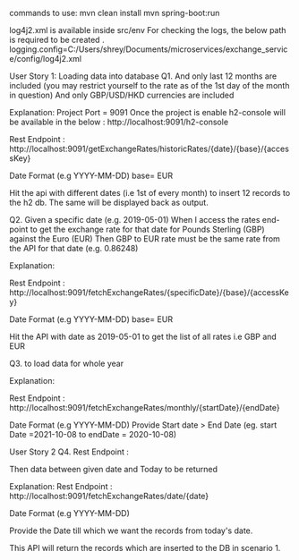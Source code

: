 commands to use:
mvn clean install
mvn spring-boot:run

log4j2.xml is available inside src/env 
For checking the logs, the below path is required to be created .
logging.config=C:/Users/shrey/Documents/microservices/exchange_service/config/log4j2.xml

User Story 1: Loading data into database 
Q1.
And only last 12 months are included (you may restrict yourself to the rate as of the 1st day of the month in question) 
And only GBP/USD/HKD currencies are included 

Explanation:
Project Port = 9091
Once the project is enable h2-console will be available in the below :
http://localhost:9091/h2-console

Rest Endpoint :
http://localhost:9091/getExchangeRates/historicRates/{date}/{base}/{accessKey}

Date Format (e.g YYYY-MM-DD)
base= EUR

Hit the api with different dates (i.e 1st of every month) to insert 12 records to the h2 db.
The same will be displayed back as output.

Q2.
Given a specific date (e.g. 2019-05-01) 
When I access the rates end-point to get the exchange rate for that date for Pounds Sterling (GBP) against the Euro (EUR) 
Then GBP to EUR rate must be the same rate from the API for that date (e.g. 0.86248) 

Explanation:

Rest Endpoint :
http://localhost:9091/fetchExchangeRates/{specificDate}/{base}/{accessKey}

Date Format (e.g YYYY-MM-DD)
base= EUR

Hit the API with date as 2019-05-01 to get the list of all rates i.e GBP and EUR

Q3.
 to load data for whole year 
 
 Explanation:
 
Rest Endpoint :
http://localhost:9091/fetchExchangeRates/monthly/{startDate}/{endDate}
 
Date Format (e.g YYYY-MM-DD)
Provide Start date > End Date
(eg.  start Date =2021-10-08 to endDate = 2020-10-08)

User Story 2
Q4.
Rest Endpoint :

Then data between given date and Today to be returned 

  Explanation:
Rest Endpoint :
http://localhost:9091/fetchExchangeRates/date/{date}

Date Format (e.g YYYY-MM-DD)

Provide the Date till which we want the records from today's date.

This API will return the records which are inserted to the DB in scenario 1.